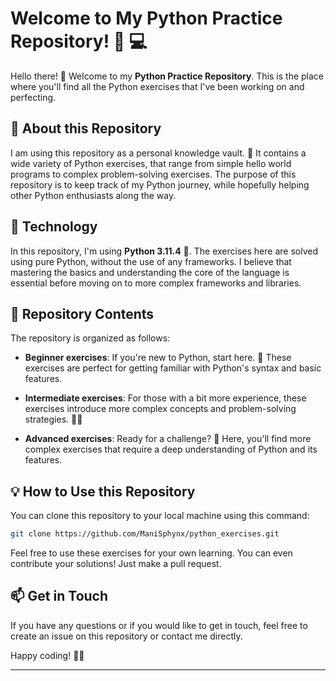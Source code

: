 # Welcome to My Python Practice Repository! :snake: :computer:

Hello there! 👋 Welcome to my **Python Practice Repository**. This is the place where you'll find all the Python exercises that I've been working on and perfecting. 

:book: About this Repository
---

I am using this repository as a personal knowledge vault. 🧠 It contains a wide variety of Python exercises, that range from simple hello world programs to complex problem-solving exercises. The purpose of this repository is to keep track of my Python journey, while hopefully helping other Python enthusiasts along the way.

:rocket: Technology
---

In this repository, I'm using **Python 3.11.4** :snake:. The exercises here are solved using pure Python, without the use of any frameworks. I believe that mastering the basics and understanding the core of the language is essential before moving on to more complex frameworks and libraries.

:open_file_folder: Repository Contents
---

The repository is organized as follows:

- **Beginner exercises**: If you're new to Python, start here. :baby: These exercises are perfect for getting familiar with Python's syntax and basic features.

- **Intermediate exercises**: For those with a bit more experience, these exercises introduce more complex concepts and problem-solving strategies. :running_man:

- **Advanced exercises**: Ready for a challenge? :muscle: Here, you'll find more complex exercises that require a deep understanding of Python and its features.

:bulb: How to Use this Repository
---

You can clone this repository to your local machine using this command:

```bash
git clone https://github.com/ManiSphynx/python_exercises.git
```

Feel free to use these exercises for your own learning. You can even contribute your solutions! Just make a pull request. 

:mailbox: Get in Touch
---

If you have any questions or if you would like to get in touch, feel free to create an issue on this repository or contact me directly.

Happy coding! :man_technologist: 

---
